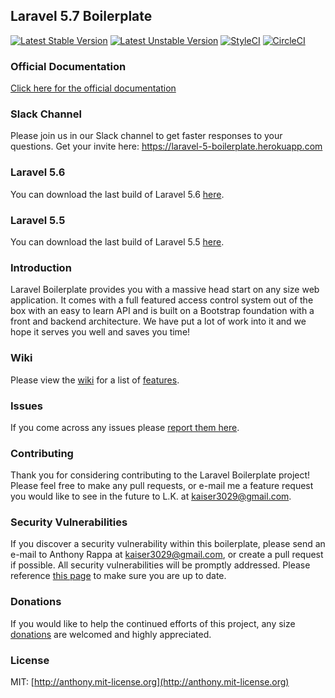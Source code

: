 ## Laravel 5.7 Boilerplate

[![Latest Stable Version](https://poser.pugx.org/kaiser3029/laravel-5-boilerplate/v/stable)](https://packagist.org/packages/kaiser3029/laravel-5-boilerplate)
[![Latest Unstable Version](https://poser.pugx.org/kaiser3029/laravel-5-boilerplate/v/unstable)](https://packagist.org/packages/kaiser3029/laravel-5-boilerplate) 
[![StyleCI](https://styleci.io/repos/30171828/shield?style=plastic)](https://styleci.io/repos/30171828/shield?style=plastic)
[![CircleCI](https://circleci.com/gh/kaiser3029/laravel-5-boilerplate/tree/master.svg?style=svg)](https://circleci.com/gh/kaiser3029/laravel-5-boilerplate/tree/master)

### Official Documentation

[Click here for the official documentation](http://laravel-boilerplate.com)

### Slack Channel

Please join us in our Slack channel to get faster responses to your questions. Get your invite here: https://laravel-5-boilerplate.herokuapp.com

### Laravel 5.6

You can download the last build of Laravel 5.6 [here](https://github.com/kaiser3029/laravel-5-boilerplate/tree/Legacy_5.6).

### Laravel 5.5

You can download the last build of Laravel 5.5 [here](https://github.com/kaiser3029/laravel-5-boilerplate/tree/Legacy_5.5).

### Introduction

Laravel Boilerplate provides you with a massive head start on any size web application. It comes with a full featured access control system out of the box with an easy to learn API and is built on a Bootstrap foundation with a front and backend architecture. We have put a lot of work into it and we hope it serves you well and saves you time!

### Wiki

Please view the [wiki](https://github.com/kaiser3029/laravel-5-boilerplate/wiki) for a list of [features](https://github.com/kaiser3029/laravel-5-boilerplate/wiki#features).

### Issues

If you come across any issues please [report them here](https://github.com/kaiser3029/Laravel-5-Boilerplate/issues).

### Contributing

Thank you for considering contributing to the Laravel Boilerplate project! Please feel free to make any pull requests, or e-mail me a feature request you would like to see in the future to L.K. at kaiser3029@gmail.com.

### Security Vulnerabilities

If you discover a security vulnerability within this boilerplate, please send an e-mail to Anthony Rappa at kaiser3029@gmail.com, or create a pull request if possible. All security vulnerabilities will be promptly addressed. Please reference [this page](https://github.com/kaiser3029/laravel-5-boilerplate/wiki/7.-Security-Fixes) to make sure you are up to date.

### Donations

If you would like to help the continued efforts of this project, any size [donations](https://www.paypal.com/cgi-bin/webscr?cmd=_donations&business=JJWUZ4E9S9SFG&lc=US&item_name=Laravel%205%20Boilerplate&currency_code=USD&bn=PP%2dDonationsBF%3abtn_donateCC_LG%2egif%3aNonHosted) are welcomed and highly appreciated.

### License

MIT: [http://anthony.mit-license.org](http://anthony.mit-license.org)
